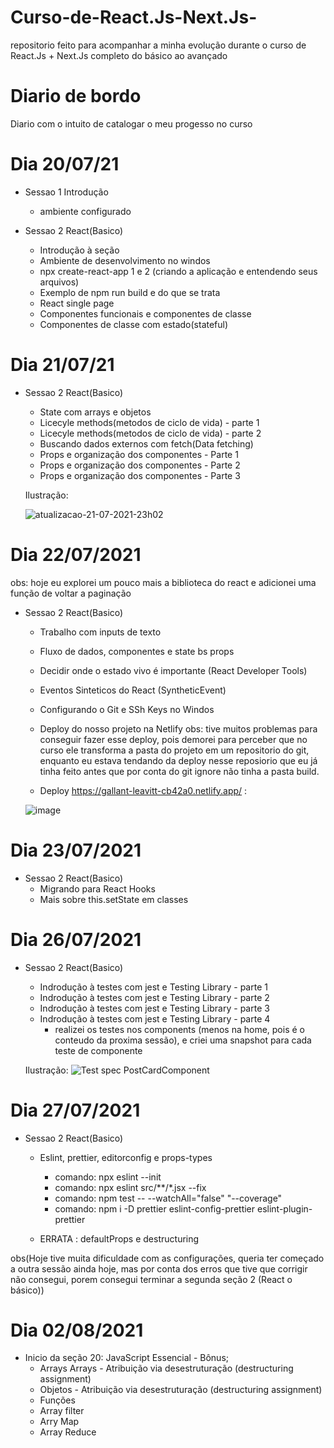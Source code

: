 # Curso-de-React.Js-Next.Js-
repositorio feito para acompanhar a minha evolução durante o curso de React.Js + Next.Js completo do básico  ao avançado


# Diario de bordo

Diario com o intuito de catalogar o meu progesso no curso

# Dia 20/07/21

- Sessao 1 Introdução
  - ambiente configurado
  
- Sessao 2 React(Basico)
  - Introdução à seção
  - Ambiente de desenvolvimento no windos
  - npx create-react-app 1 e 2 (criando a aplicação e entendendo seus arquivos)
  - Exemplo de npm run build e do que se trata
  - React single page
  - Componentes funcionais e componentes de classe
  - Componentes de classe com estado(stateful)

# Dia 21/07/21

- Sessao 2 React(Basico)
  - State com arrays e objetos
  - Licecyle methods(metodos de ciclo de vida) - parte 1
  - Licecyle methods(metodos de ciclo de vida) - parte 2
  - Buscando dados externos com fetch(Data fetching)
  - Props e organização dos componentes - Parte 1
  - Props e organização dos componentes - Parte 2
  - Props e organização dos componentes - Parte 3

  Ilustração: 

  ![atualizacao-21-07-2021-23h02](https://user-images.githubusercontent.com/75328283/126581715-7762cd42-f0cb-46a7-886a-ee740f50a289.png)

# Dia 22/07/2021

obs: hoje eu explorei um pouco mais a biblioteca do react e adicionei uma função de voltar a paginação 
- Sessao 2 React(Basico)
  - Trabalho com inputs de texto
  - Fluxo de dados, componentes e state bs props
  - Decidir onde o estado vivo é importante (React Developer Tools)
  - Eventos Sinteticos do React (SyntheticEvent)
  - Configurando o Git e SSh Keys no Windos
  - Deploy do nosso projeto na Netlify
    obs: tive muitos problemas para conseguir fazer esse deploy, pois demorei para perceber que no curso ele transforma a pasta do projeto em um repositorio do git, enquanto eu    estava tendando da deploy nesse reposiorio que eu já tinha feito antes que por conta do git ignore não tinha a pasta build. 
  
  - Deploy https://gallant-leavitt-cb42a0.netlify.app/ :

  ![image](https://user-images.githubusercontent.com/75328283/126730507-3e1adb83-625a-4a11-b737-d412b58f872d.png)


# Dia 23/07/2021
- Sessao 2 React(Basico)
  -  Migrando para React Hooks
  -  Mais sobre this.setState em classes

# Dia 26/07/2021
- Sessao 2 React(Basico)
  - Indrodução à testes com jest e Testing Library - parte 1
  - Indrodução à testes com jest e Testing Library - parte 2
  - Indrodução à testes com jest e Testing Library - parte 3
  - Indrodução à testes com jest e Testing Library - parte 4
    - realizei os testes nos components (menos na home, pois é o conteudo da proxima sessão), e criei uma snapshot para cada teste de componente
   
   Ilustração:
   ![Test spec PostCardComponent](https://user-images.githubusercontent.com/75328283/127071199-d65368c2-66eb-46b3-863d-8d224062f234.png)
 
 # Dia 27/07/2021
- Sessao 2 React(Basico)
  - Eslint, prettier, editorconfig e props-types
    - comando: npx eslint --init
    - comando: npx eslint src/**/*.jsx --fix
    - comando: npm test -- --watchAll="false" "--coverage"
    - comando: npm i -D prettier eslint-config-prettier eslint-plugin-prettier  

  - ERRATA : defaultProps e destructuring

obs(Hoje tive muita dificuldade com as configurações, queria ter começado a outra sessão ainda hoje, mas por conta dos erros que tive que corrigir não consegui, porem consegui terminar a segunda seção 2 (React o básico))

# Dia 02/08/2021

- Inicio da seção 20: JavaScript Essencial - Bônus;
  - Arrays Arrays - Atribuição via desestruturação (destructuring assignment)
  - Objetos - Atribuição via desestruturação (destructuring assignment)
  - Funções
  - Array filter
  - Arry Map
  - Array Reduce

